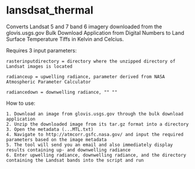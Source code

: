 lansdsat_thermal
================

Converts Landsat 5 and 7 band 6 imagery downloaded from the glovis.usgs.gov Bulk Download Application from Digital Numbers to Land Surface Temperature Tiffs in Kelvin and Celcius.

Requires 3 input parameters:
  
  	rasterinputdirectory = directory where the unzipped directory of Landsat images is located
  
  	radianceup = upwelling radiance, parameter derived from NASA Atmospheric Parameter Calculator
  
  	radiancedown = downwelling radiance, "" ""
  
  
  
How to use:

	1. Download an image from glovis.usgs.gov through the bulk download application
	2. Unzip the downloaded image from its tar.gz format into a directory
	3. Open the metadata (...MTL.txt)
	4. Navigate to http://atmcorr.gsfc.nasa.gov/ and input the required parameters based on the image metadata
	5. The tool will send you an email and also immediately display results containing up- and downwelling radiance
	6. Enter upwelling radiance, downwelling radiance, and the directory containing the Landsat bands into the script and run


